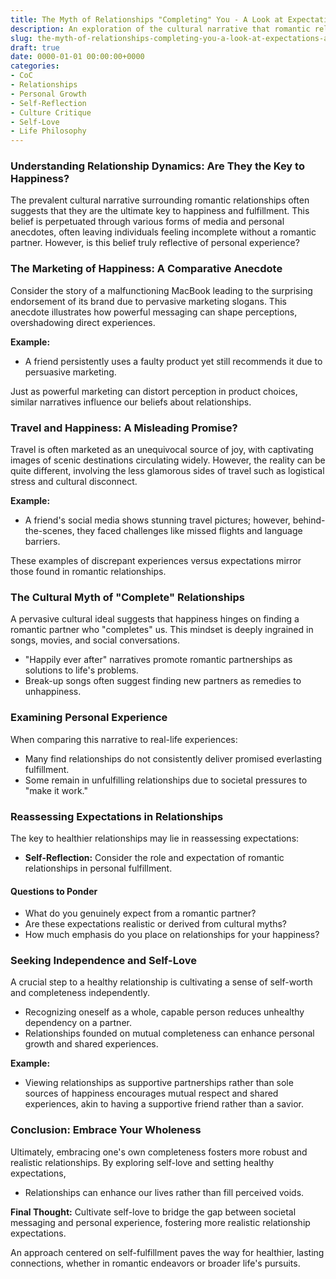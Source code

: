 ```yaml
---
title: The Myth of Relationships "Completing" You - A Look at Expectations and Self-Love
description: An exploration of the cultural narrative that romantic relationships are the key to happiness and how self-love plays into healthy relationships.
slug: the-myth-of-relationships-completing-you-a-look-at-expectations-and-self-love
draft: true
date: 0000-01-01 00:00:00+0000
categories:
- CoC
- Relationships
- Personal Growth
- Self-Reflection
- Culture Critique
- Self-Love
- Life Philosophy
---
```


### Understanding Relationship Dynamics: Are They the Key to Happiness?

The prevalent cultural narrative surrounding romantic relationships often suggests that they are the ultimate key to happiness and fulfillment. This belief is perpetuated through various forms of media and personal anecdotes, often leaving individuals feeling incomplete without a romantic partner. However, is this belief truly reflective of personal experience?

### The Marketing of Happiness: A Comparative Anecdote

Consider the story of a malfunctioning MacBook leading to the surprising endorsement of its brand due to pervasive marketing slogans. This anecdote illustrates how powerful messaging can shape perceptions, overshadowing direct experiences.

**Example:**

- A friend persistently uses a faulty product yet still recommends it due to persuasive marketing.

Just as powerful marketing can distort perception in product choices, similar narratives influence our beliefs about relationships.

### Travel and Happiness: A Misleading Promise?

Travel is often marketed as an unequivocal source of joy, with captivating images of scenic destinations circulating widely. However, the reality can be quite different, involving the less glamorous sides of travel such as logistical stress and cultural disconnect.

**Example:**

- A friend's social media shows stunning travel pictures; however, behind-the-scenes, they faced challenges like missed flights and language barriers.

These examples of discrepant experiences versus expectations mirror those found in romantic relationships.

### The Cultural Myth of "Complete" Relationships

A pervasive cultural ideal suggests that happiness hinges on finding a romantic partner who "completes" us. This mindset is deeply ingrained in songs, movies, and social conversations.

- "Happily ever after" narratives promote romantic partnerships as solutions to life's problems.
- Break-up songs often suggest finding new partners as remedies to unhappiness.

### Examining Personal Experience

When comparing this narrative to real-life experiences:

- Many find relationships do not consistently deliver promised everlasting fulfillment.
- Some remain in unfulfilling relationships due to societal pressures to "make it work."

### Reassessing Expectations in Relationships

The key to healthier relationships may lie in reassessing expectations:

- **Self-Reflection:** Consider the role and expectation of romantic relationships in personal fulfillment.

#### Questions to Ponder

- What do you genuinely expect from a romantic partner?
- Are these expectations realistic or derived from cultural myths?
- How much emphasis do you place on relationships for your happiness?

### Seeking Independence and Self-Love

A crucial step to a healthy relationship is cultivating a sense of self-worth and completeness independently.

- Recognizing oneself as a whole, capable person reduces unhealthy dependency on a partner.
- Relationships founded on mutual completeness can enhance personal growth and shared experiences.

**Example:**

- Viewing relationships as supportive partnerships rather than sole sources of happiness encourages mutual respect and shared experiences, akin to having a supportive friend rather than a savior.

### Conclusion: Embrace Your Wholeness

Ultimately, embracing one's own completeness fosters more robust and realistic relationships. By exploring self-love and setting healthy expectations,

- Relationships can enhance our lives rather than fill perceived voids.

**Final Thought:**
Cultivate self-love to bridge the gap between societal messaging and personal experience, fostering more realistic relationship expectations.

An approach centered on self-fulfillment paves the way for healthier, lasting connections, whether in romantic endeavors or broader life's pursuits.
